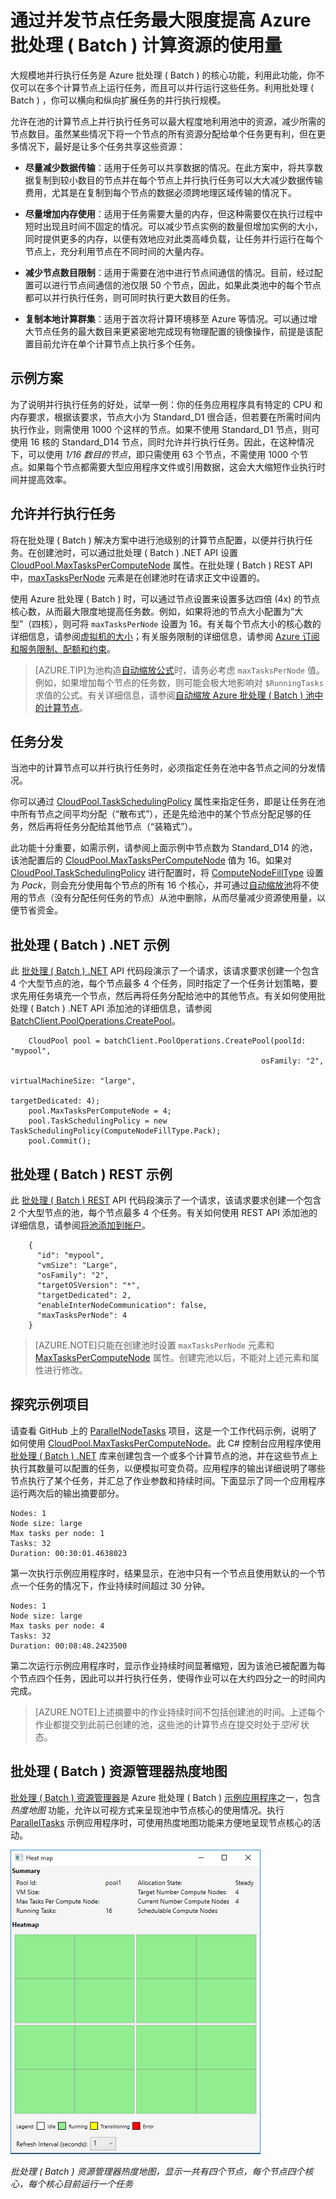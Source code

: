 <properties
   pageTitle="通过并行任务最大限度地使用批处理 ( Batch ) 节点 | Windows Azure"
   description="在 Azure Batch 池的每个节点上运行并发任务时，通过减少所使用的计算节点数来提高效率并降低成本"
   services="batch"
   documentationCenter=".net"
   authors="mmacy"
   manager="timlt"
   editor=""/>

   <tags
   	ms.service="batch"
   	ms.date="11/02/2015"
   	wacn.date="12/31/2015"/>

# 通过并发节点任务最大限度提高 Azure 批处理 ( Batch ) 计算资源的使用量

大规模地并行执行任务是 Azure 批处理 ( Batch ) 的核心功能，利用此功能，你不仅可以在多个计算节点上运行任务，而且可以并行运行这些任务。利用批处理 ( Batch ) ，你可以横向和纵向扩展任务的并行执行规模。

允许在池的计算节点上并行执行任务可以最大程度地利用池中的资源，减少所需的节点数目。虽然某些情况下将一个节点的所有资源分配给单个任务更有利，但在更多情况下，最好是让多个任务共享这些资源：

 - **尽量减少数据传输**：适用于任务可以共享数据的情况。在此方案中，将共享数据复制到较小数目的节点并在每个节点上并行执行任务可以大大减少数据传输费用，尤其是在复制到每个节点的数据必须跨地理区域传输的情况下。

 - **尽量增加内存使用**：适用于任务需要大量的内存，但这种需要仅在执行过程中短时出现且时间不固定的情况。可以减少节点实例的数量但增加实例的大小，同时提供更多的内存，以便有效地应对此类高峰负载，让任务并行运行在每个节点上，充分利用节点在不同时间的大量内存。

 - **减少节点数目限制**：适用于需要在池中进行节点间通信的情况。目前，经过配置可以进行节点间通信的池仅限 50 个节点，因此，如果此类池中的每个节点都可以并行执行任务，则可同时执行更大数目的任务。

 - **复制本地计算群集**：适用于首次将计算环境移至 Azure 等情况。可以通过增大节点任务的最大数目来更紧密地完成现有物理配置的镜像操作，前提是该配置目前允许在单个计算节点上执行多个任务。

## 示例方案

为了说明并行执行任务的好处，试举一例：你的任务应用程序具有特定的 CPU 和内存要求，根据该要求，节点大小为 Standard\_D1 很合适，但若要在所需时间内执行作业，则需使用 1000 个这样的节点。如果不使用 Standard\_D1 节点，则可使用 16 核的 Standard\_D14 节点，同时允许并行执行任务。因此，在这种情况下，可以使用 *1/16 数目的节点*，即只需使用 63 个节点，不需使用 1000 个节点。如果每个节点都需要大型应用程序文件或引用数据，这会大大缩短作业执行时间并提高效率。

## 允许并行执行任务

将在批处理 ( Batch ) 解决方案中进行池级别的计算节点配置，以便并行执行任务。在创建池时，可以通过批处理 ( Batch ) .NET API 设置 [CloudPool.MaxTasksPerComputeNode][maxtasks_net] 属性。在批处理 ( Batch ) REST API 中，[maxTasksPerNode][maxtasks_rest] 元素是在创建池时在请求正文中设置的。

使用 Azure 批处理 ( Batch ) 时，可以通过节点设置来设置多达四倍 (4x) 的节点核心数，从而最大限度地提高任务数。例如，如果将池的节点大小配置为“大型”（四核），则可将 `maxTasksPerNode` 设置为 16。有关每个节点大小的核心数的详细信息，请参阅[虚拟机的大小](/documentation/articles/virtual-machines-size-specs)；有关服务限制的详细信息，请参阅 [Azure 订阅和服务限制、配额和约束](/documentation/articles/azure-subscription-service-limits)。

> [AZURE.TIP]为池构造[自动缩放公式][enable_autoscaling]时，请务必考虑 `maxTasksPerNode` 值。例如，如果增加每个节点的任务数，则可能会极大地影响对 `$RunningTasks` 求值的公式。有关详细信息，请参阅[自动缩放 Azure 批处理 ( Batch ) 池中的计算节点](/documentation/articles/batch-automatic-scaling)。

## 任务分发

当池中的计算节点可以并行执行任务时，必须指定任务在池中各节点之间的分发情况。

你可以通过 [CloudPool.TaskSchedulingPolicy][task_schedule] 属性来指定任务，即是让任务在池中所有节点之间平均分配（“散布式”），还是先给池中的某个节点分配足够的任务，然后再将任务分配给其他节点（“装箱式”）。

此功能十分重要，如需示例，请参阅上面示例中节点数为 Standard\_D14 的池，该池配置后的 [CloudPool.MaxTasksPerComputeNode][maxtasks_net] 值为 16。如果对 [CloudPool.TaskSchedulingPolicy][task_schedule] 进行配置时，将 [ComputeNodeFillType][fill_type] 设置为 *Pack*，则会充分使用每个节点的所有 16 个核心，并可通过[自动缩放池](/documentation/articles/batch-automatic-scaling)将不使用的节点（没有分配任何任务的节点）从池中删除，从而尽量减少资源使用量，以便节省资金。

## 批处理 ( Batch ) .NET 示例

此 [批处理 ( Batch ) .NET][api_net] API 代码段演示了一个请求，该请求要求创建一个包含 4 个大型节点的池，每个节点最多 4 个任务，同时指定了一个任务计划策略，要求先用任务填充一个节点，然后再将任务分配给池中的其他节点。有关如何使用批处理 ( Batch ) .NET API 添加池的详细信息，请参阅 [BatchClient.PoolOperations.CreatePool][poolcreate_net]。

        CloudPool pool = batchClient.PoolOperations.CreatePool(poolId: "mypool",
        													osFamily: "2",
        													virtualMachineSize: "large",
        													targetDedicated: 4);
        pool.MaxTasksPerComputeNode = 4;
        pool.TaskSchedulingPolicy = new TaskSchedulingPolicy(ComputeNodeFillType.Pack);
        pool.Commit();

## 批处理 ( Batch ) REST 示例

此 [批处理 ( Batch ) REST][api_rest] API 代码段演示了一个请求，该请求要求创建一个包含 2 个大型节点的池，每个节点最多 4 个任务。有关如何使用 REST API 添加池的详细信息，请参阅[将池添加到帐户][maxtasks_rest]。

        {
          "id": "mypool",
          "vmSize": "Large",
          "osFamily": "2",
          "targetOSVersion": "*",
          "targetDedicated": 2,
          "enableInterNodeCommunication": false,
          "maxTasksPerNode": 4
        }

> [AZURE.NOTE]只能在创建池时设置 `maxTasksPerNode` 元素和 [MaxTasksPerComputeNode][maxtasks_net] 属性。创建完池以后，不能对上述元素和属性进行修改。

## 探究示例项目

请查看 GitHub 上的 [ParallelNodeTasks][parallel_tasks_sample] 项目，这是一个工作代码示例，说明了如何使用 [CloudPool.MaxTasksPerComputeNode][maxtasks_net]。此 C# 控制台应用程序使用 [批处理 ( Batch ) .NET][api_net] 库来创建包含一个或多个计算节点的池，并在这些节点上执行其数量可以配置的任务，以便模拟可变负荷。应用程序的输出详细说明了哪些节点执行了某个任务，并汇总了作业参数和持续时间。下面显示了同一个应用程序运行两次后的输出摘要部分。

```
Nodes: 1
Node size: large
Max tasks per node: 1
Tasks: 32
Duration: 00:30:01.4638023
```

第一次执行示例应用程序时，结果显示，在池中只有一个节点且使用默认的一个节点一个任务的情况下，作业持续时间超过 30 分钟。

```
Nodes: 1
Node size: large
Max tasks per node: 4
Tasks: 32
Duration: 00:08:48.2423500
```

第二次运行示例应用程序时，显示作业持续时间显著缩短，因为该池已被配置为每个节点四个任务，因此可以并行执行任务，使得作业可以在大约四分之一的时间内完成。

> [AZURE.NOTE]上述摘要中的作业持续时间不包括创建池的时间。上述每个作业都提交到此前已创建的池，这些池的计算节点在提交时处于*空闲* 状态。

## 批处理 ( Batch ) 资源管理器热度地图

[批处理 ( Batch ) 资源管理器][batch_explorer]是 Azure 批处理 ( Batch ) [示例应用程序][github_samples]之一，包含*热度地图* 功能，允许以可视方式来呈现池中节点核心的使用情况。执行 [ParallelTasks][parallel_tasks_sample] 示例应用程序时，可使用热度地图功能来方便地呈现节点核心的活动。

![批处理 ( Batch ) 资源管理器热度地图][1]

*批处理 ( Batch ) 资源管理器热度地图，显示一共有四个节点，每个节点四个核心，每个核心目前运行一个任务*

[api_net]: http://msdn.microsoft.com/library/azure/mt348682.aspx
[api_rest]: http://msdn.microsoft.com/library/azure/dn820158.aspx
[batch_explorer]: http://blogs.technet.com/b/windowshpc/archive/2015/01/20/azure-batch-explorer-sample-walkthrough.aspx
[cloudpool]: https://msdn.microsoft.com/library/azure/microsoft.azure.batch.cloudpool.aspx
[enable_autoscaling]: https://msdn.microsoft.com/library/azure/dn820173.aspx
[fill_type]: https://msdn.microsoft.com/zh-CN/library/microsoft.azure.batch.common.computenodefilltype.aspx
[github_samples]: https://github.com/Azure/azure-batch-samples
[maxtasks_net]: http://msdn.microsoft.com/library/azure/microsoft.azure.batch.cloudpool.maxtaskspercomputenode.aspx
[maxtasks_rest]: https://msdn.microsoft.com/library/azure/dn820174.aspx
[parallel_tasks_sample]: https://github.com/Azure/azure-batch-samples/tree/master/CSharp/ArticleProjects/ParallelTasks
[poolcreate_net]: https://msdn.microsoft.com/library/azure/microsoft.azure.batch.pooloperations.createpool.aspx
[task_schedule]: https://msdn.microsoft.com/library/microsoft.azure.batch.cloudpool.taskschedulingpolicy.aspx

[1]: ./media/batch-parallel-node-tasks\heat_map.png

<!---HONumber=79-->